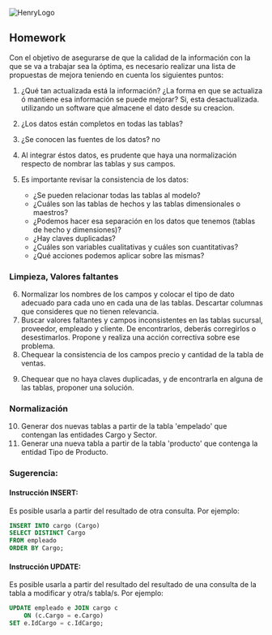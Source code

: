 ![HenryLogo](https://d31uz8lwfmyn8g.cloudfront.net/Assets/logo-henry-white-lg.png)

## Homework

Con el objetivo de asegurarse de que la calidad de la información con la que se va a trabajar sea la óptima, es necesario realizar una lista de propuestas de mejora teniendo en cuenta los siguientes puntos:

1) ¿Qué tan actualizada está la información? ¿La forma en que se actualiza ó mantiene esa información se puede mejorar?
Si, esta desactualizada. utilizando un software que almacene el dato desde su creacion.

2) ¿Los datos están completos en todas las tablas?

3) ¿Se conocen las fuentes de los datos?
no

4) Al integrar éstos datos, es prudente que haya una normalización respecto de nombrar las tablas y sus campos.
5) Es importante revisar la consistencia de los datos: 
    - ¿Se pueden relacionar todas las tablas al modelo? 
    - ¿Cuáles son las tablas de hechos y las tablas dimensionales o maestros? 
    - ¿Podemos hacer esa separación en los datos que tenemos (tablas de hecho y dimensiones)? 
    - ¿Hay claves duplicadas? 
    - ¿Cuáles son variables cualitativas y cuáles son cuantitativas? 
    - ¿Qué acciones podemos aplicar sobre las mismas?

### Limpieza, Valores faltantes

6. Normalizar los nombres de los campos y colocar el tipo de dato adecuado para cada uno en cada una de las tablas. Descartar columnas que consideres que no tienen relevancia.
7. Buscar valores faltantes y campos inconsistentes en las tablas sucursal, proveedor, empleado y cliente. De encontrarlos, deberás corregirlos o desestimarlos. Propone y realiza una acción correctiva sobre ese problema.
8. Chequear la consistencia de los campos precio y cantidad de la tabla de ventas.
9) Chequear que no haya claves duplicadas, y de encontrarla en alguna de las tablas, proponer una solución.

### Normalización

10) Generar dos nuevas tablas a partir de la tabla 'empelado' que contengan las entidades Cargo y Sector.
11) Generar una nueva tabla a partir de la tabla 'producto' que contenga la entidad Tipo de Producto.

### Sugerencia:

#### Instrucción INSERT:

Es posible usarla a partir del resultado de otra consulta. Por ejemplo:

```SQL
INSERT INTO cargo (Cargo) 
SELECT DISTINCT Cargo 
FROM empleado 
ORDER BY Cargo;
```

#### Instrucción UPDATE:

Es posible usarla a partir del resultado del resultado de una consulta de la tabla a modificar y otra/s tabla/s. Por ejemplo:

```SQL
UPDATE empleado e JOIN cargo c 
    ON (c.Cargo = e.Cargo)
SET e.IdCargo = c.IdCargo;
```